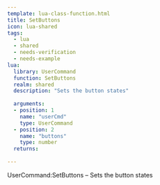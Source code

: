 ```yaml
---
template: lua-class-function.html
title: SetButtons
icon: lua-shared
tags:
  - lua
  - shared
  - needs-verification
  - needs-example
lua:
  library: UserCommand
  function: SetButtons
  realm: shared
  description: "Sets the button states"
  
  arguments:
  - position: 1
    name: "userCmd"
    type: UserCommand
  - position: 2
    name: "buttons"
    type: number
  returns:
    
---
```


<div class="lua__search__keywords">
UserCommand:SetButtons &#x2013; Sets the button states
</div>
